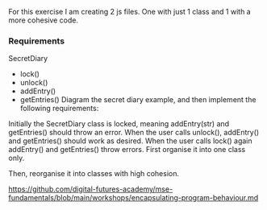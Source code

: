 For this exercise I am creating 2 js files. One with just 1 class and 1 with a more cohesive code.

### Requirements

SecretDiary
  - lock()
  - unlock()
  - addEntry()
  - getEntries()
Diagram the secret diary example, and then implement the following requirements:

Initially the SecretDiary class is locked, meaning addEntry(str) and getEntries() should throw an error.
When the user calls unlock(), addEntry() and getEntries() should work as desired.
When the user calls lock() again addEntry() and getEntries() throw errors.
First organise it into one class only.

Then, reorganise it into classes with high cohesion.

https://github.com/digital-futures-academy/mse-fundamentals/blob/main/workshops/encapsulating-program-behaviour.md